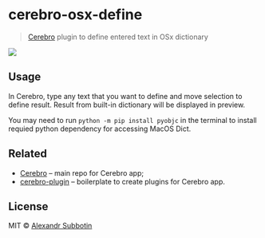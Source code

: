 # cerebro-osx-define

> [Cerebro](https://cerebroapp.com) plugin to define entered text in OSx dictionary

![](screenshot.png)

## Usage

In Cerebro, type any text that you want to define and move selection to define result. Result from built-in dictionary will be displayed in preview.

You may need to run `python -m pip install pyobjc` in the terminal to install requied python dependency for accessing MacOS Dict.

## Related

* [Cerebro](http://github.com/KELiON/cerebro) – main repo for Cerebro app;
* [cerebro-plugin](https://github.com/KELiON/cerebro-plugin) – boilerplate to create plugins for Cerebro app.

## License

MIT © [Alexandr Subbotin](http://asubbotin.ru)
